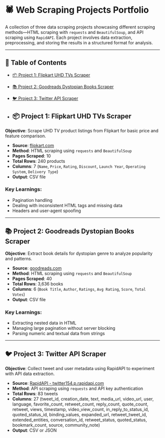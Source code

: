 # 🕷️ Web Scraping Projects Portfolio

A collection of three data scraping projects showcasing different scraping methods—HTML scraping with `requests` and `BeautifulSoup`, and API scraping using `RapidAPI`. Each project involves data extraction, preprocessing, and storing the results in a structured format for analysis.

---

## 📑 Table of Contents

- [📦 Project 1: Flipkart UHD TVs Scraper](#project-1:-flipkart-uhd-tvs-scraper)
- [📚 Project 2: Goodreads Dystopian Books Scraper](#project-2:-goodreads-dystopian-books-scraper)
- [🐦 Project 3: Twitter API Scraper](#project-3:-twitter-api-scraper)

- ## 📦 Project 1: Flipkart UHD TVs Scraper

**Objective**: Scrape UHD TV product listings from Flipkart for basic price and feature comparison.

- **Source**: [flipkart.com](h[ttps://www.flipkart.com](https://www.flipkart.com/search?count=40&otracker=CLP_filters&p%5B%5D=facets.smart_tv%255B%255D%3DYes&p%5B%5D=facets.resolution%255B%255D%3DUltra%2BHD%2B%25284K%2529&sid=ckf%2Fczl&otracker=nmenu_sub_TVs+and+Appliances_0_Smart+and+Ultra+HD&otracker=nmenu_sub_TVs+%26+Appliances_0_Smart+%26+Ultra+HD&page=1))
- **Method**: HTML scraping using `requests` and `BeautifulSoup`
- **Pages Scraped**: 10
- **Total Rows**: 240 products
- **Columns**: 7 (`Name`, `Price`, `Rating`, `Discount`, `Launch Year`, `Operating System`, `Delivery Type`)
- **Output**: CSV file

### Key Learnings:
- Pagination handling
- Dealing with inconsistent HTML tags and missing data
- Headers and user-agent spoofing

---

## 📚 Project 2: Goodreads Dystopian Books Scraper

**Objective**: Extract book details for dystopian genre to analyze popularity and patterns.

- **Source**: [goodreads.com]([https://www.goodreads.com](https://www.goodreads.com/list/show/47.Best_Dystopian_and_Post_Apocalyptic_Fiction?page=1))
- **Method**: HTML scraping using `requests` and `BeautifulSoup`
- **Pages Scraped**: 40
- **Total Rows**: 3,636 books
- **Columns**: 6 (`Book Title`, `Author`, `Ratings`, `Avg Rating`, `Score`, `Total Votes`)
- **Output**: CSV file

### Key Learnings:
- Extracting nested data in HTML
- Managing large pagination without server blocking
- Parsing numeric and textual data from strings

---

## 🐦 Project 3: Twitter API Scraper

**Objective**: Collect tweet and user metadata using RapidAPI to experiment with API data extraction.

- **Source**: [RapidAPI - twitter154.p.rapidapi.com](https://rapidapi.com)
- **Method**: API scraping using `requests` and API key authentication
- **Total Rows**: 83 tweets
- **Columns**: 27 (tweet_id, creation_date, text, media_url, video_url, user, language, favorite_count, retweet_count, reply_count, quote_count, retweet, views, timestamp, video_view_count, in_reply_to_status_id, quoted_status_id, binding_values, expanded_url, retweet_tweet_id, extended_entities, conversation_id, retweet_status, quoted_status, bookmark_count, source, community_note)
- **Output**: CSV or JSON
